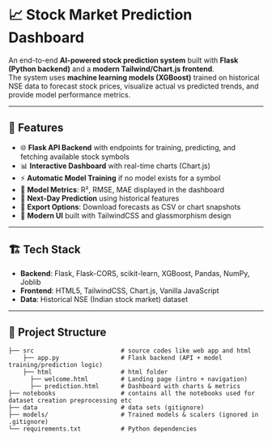 # 📈 Stock Market Prediction Dashboard

An end-to-end **AI-powered stock prediction system** built with **Flask (Python backend)** and a **modern Tailwind/Chart.js frontend**.  
The system uses **machine learning models (XGBoost)** trained on historical NSE data to forecast stock prices, visualize actual vs predicted trends, and provide model performance metrics.

---

## 🚀 Features
- 🌐 **Flask API Backend** with endpoints for training, predicting, and fetching available stock symbols  
- 📊 **Interactive Dashboard** with real-time charts (Chart.js)  
- ⚡ **Automatic Model Training** if no model exists for a symbol  
- 🎯 **Model Metrics**: R², RMSE, MAE displayed in the dashboard  
- 🔮 **Next-Day Prediction** using historical features  
- 💾 **Export Options**: Download forecasts as CSV or chart snapshots  
- 🎨 **Modern UI** built with TailwindCSS and glassmorphism design  

---

## 🏗️ Tech Stack
- **Backend**: Flask, Flask-CORS, scikit-learn, XGBoost, Pandas, NumPy, Joblib  
- **Frontend**: HTML5, TailwindCSS, Chart.js, Vanilla JavaScript  
- **Data**: Historical NSE (Indian stock market) dataset  

---

## 📂 Project Structure
```plaintext
├── src                        # source codes like web app and html
    ├── app.py                 # Flask backend (API + model training/prediction logic)
    ├── html                   # html folder
      ├── welcome.html         # Landing page (intro + navigation)
      ├── prediction.html      # Dashboard with charts & metrics
├── notebooks                  # contains all the notebooks used for dataset creation preprocessing etc
├── data                       # data sets (gitignore)
├── models/                    # Trained models & scalers (ignored in .gitignore)
└── requirements.txt           # Python dependencies

```
